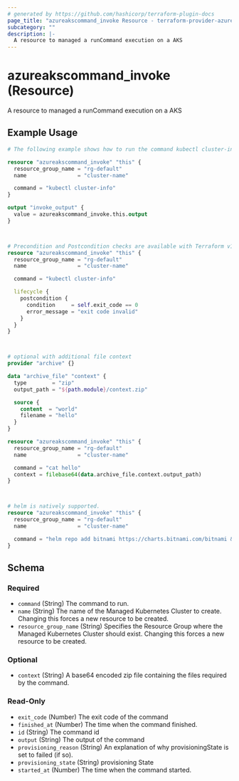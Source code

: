 ```yaml
---
# generated by https://github.com/hashicorp/terraform-plugin-docs
page_title: "azureakscommand_invoke Resource - terraform-provider-azureakscommand"
subcategory: ""
description: |-
  A resource to managed a runCommand execution on a AKS
---
```


# azureakscommand_invoke (Resource)

A resource to managed a runCommand execution on a AKS

## Example Usage

```terraform
# The following example shows how to run the command kubectl cluster-info inside a AKS cluster

resource "azureakscommand_invoke" "this" {
  resource_group_name = "rg-default"
  name                = "cluster-name"

  command = "kubectl cluster-info"
}

output "invoke_output" {
  value = azureakscommand_invoke.this.output
}



# Precondition and Postcondition checks are available with Terraform v1.2.0 and later.
resource "azureakscommand_invoke" "this" {
  resource_group_name = "rg-default"
  name                = "cluster-name"

  command = "kubectl cluster-info"

  lifecycle {
    postcondition {
      condition     = self.exit_code == 0
      error_message = "exit code invalid"
    }
  }
}



# optional with additional file context
provider "archive" {}

data "archive_file" "context" {
  type        = "zip"
  output_path = "${path.module}/context.zip"

  source {
    content  = "world"
    filename = "hello"
  }
}

resource "azureakscommand_invoke" "this" {
  resource_group_name = "rg-default"
  name                = "cluster-name"

  command = "cat hello"
  context = filebase64(data.archive_file.context.output_path)
}



# helm is natively supported.
resource "azureakscommand_invoke" "this" {
  resource_group_name = "rg-default"
  name                = "cluster-name"

  command = "helm repo add bitnami https://charts.bitnami.com/bitnami && helm repo update && helm install my-release bitnami/nginx"
}
```

<!-- schema generated by tfplugindocs -->
## Schema

### Required

- `command` (String) The command to run.
- `name` (String) The name of the Managed Kubernetes Cluster to create. Changing this forces a new resource to be created.
- `resource_group_name` (String) Specifies the Resource Group where the Managed Kubernetes Cluster should exist. Changing this forces a new resource to be created.

### Optional

- `context` (String) A base64 encoded zip file containing the files required by the command.

### Read-Only

- `exit_code` (Number) The exit code of the command
- `finished_at` (Number) The time when the command finished.
- `id` (String) The command id
- `output` (String) The output of the command
- `provisioning_reason` (String) An explanation of why provisioningState is set to failed (if so).
- `provisioning_state` (String) provisioning State
- `started_at` (Number) The time when the command started.



